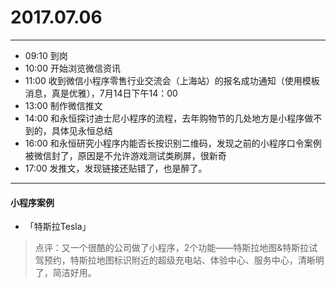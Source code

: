 # 2017.07.06

***

- 09:10  到岗
- 10:00  开始浏览微信资讯
- 11:00  收到微信小程序零售行业交流会（上海站）的报名成功通知（使用模板消息，真是优雅），7月14日下午14：00
- 13:00  制作微信推文
- 14:00 和永恒探讨迪士尼小程序的流程，去年购物节的几处地方是小程序做不到的，具体见永恒总结
- 16:00 和永恒研究小程序内能否长按识别二维码，发现之前的小程序口令案例被微信封了，原因是不允许游戏测试类刷屏，很新奇
- 17:00 发推文，发现链接还贴错了，也是醉了。
  
***
#### 小程序案例
- 「特斯拉Tesla」
>点评：又一个很酷的公司做了小程序，2个功能——特斯拉地图&特斯拉试驾预约，特斯拉地图标识附近的超级充电站、体验中心、服务中心，清晰明了，简洁好用。